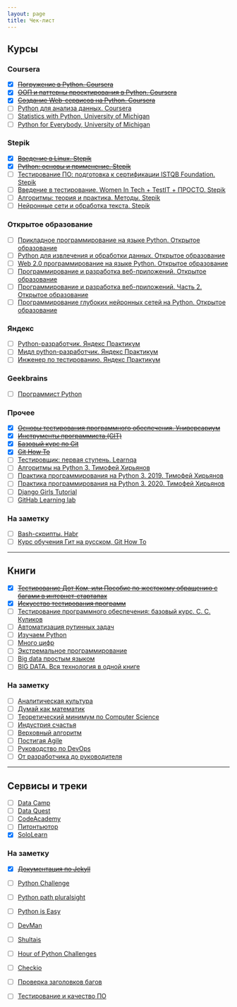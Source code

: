 ```yaml
---
layout: page
title: Чек-лист
---
```


## Курсы
### Coursera
- [x] [~~Погружение в Python. Coursera~~](https://ru.coursera.org/learn/diving-in-python)
- [x] [~~ООП и паттерны проектирования в Python. Coursera~~](https://ru.coursera.org/learn/oop-patterns-python)
- [x] [~~Создание Web-сервисов на Python. Coursera~~](https://ru.coursera.org/learn/python-for-web)
- [ ] [Python для анализа данных. Coursera](https://ru.coursera.org/learn/python-for-data-science)
- [ ] [Statistics with Python, University of Michigan](https://www.coursera.org/specializations/statistics-with-python)
- [ ] [Python for Everybody, University of Michigan](https://www.coursera.org/specializations/python)

### Stepik
- [x] [~~Введение в Linux. Stepik~~](https://stepik.org/course/73/syllabus)
- [x] [~~Python: основы и применение. Stepik~~](https://stepik.org/course/512/syllabus)
- [ ] [Тестирование ПО: подготовка к сертификации ISTQB Foundation. Stepik](https://stepik.org/course/16478/syllabus)
- [ ] [Введение в тестирование. Women In Tech + TestIT + ПРОСТО. Stepik](https://stepik.org/course/73926/syllabus)
- [ ] [Алгоритмы: теория и практика. Методы. Stepik](https://stepik.org/course/217/syllabus)
- [ ] [Нейронные сети и обработка текста. Stepik](https://stepik.org/course/54098/syllabus)

### Открытое образование
- [ ] [Прикладное программирование на языке Python. Открытое образование](https://openedu.ru/course/urfu/PYAP/)
- [ ] [Python для извлечения и обработки данных. Открытое образование](https://openedu.ru/course/hse/PYTHON/)
- [ ] [Web 2.0 программирование на языке Python. Открытое образование](https://openedu.ru/course/spbstu/WEBPYT/)
- [ ] [Программирование и разработка веб-приложений. Открытое образование](https://openedu.ru/course/ITMOUniversity/PWADEV/)
- [ ] [Программирование и разработка веб-приложений. Часть 2. Открытое образование](https://openedu.ru/course/ITMOUniversity/PWADEV2/)
- [ ] [Программирование глубоких нейронных сетей на Python. Открытое образование](https://openedu.ru/course/urfu/PYDNN/)

### Яндекс
- [ ] [Python-разработчик. Яндекс Практикум](https://praktikum.yandex.ru/backend-developer/)
- [ ] [Мидл python-разработчик. Яндекс Практикум](https://praktikum.yandex.ru/middle-python/)
- [ ] [Инженер по тестированию. Яндекс Практикум](https://praktikum.yandex.ru/qa-engineer/)

### Geekbrains
- [ ] [Программист Python](https://geekbrains.ru/professions/python_developer)

### Прочее
- [x] [~~Основы тестирования программного обеспечения. Универсариум~~](https://universarium.org/course/722)
- [x] [~~Инструменты программиста (GIT)~~](https://www.youtube.com/playlist?list=PLAMm2eUmBSn24JIYXGKqAEWCfN-IT-UMp)
- [x] [~~Базовый курс по Git~~](https://www.youtube.com/playlist?list=PLIU76b8Cjem5B3sufBJ_KFTpKkMEvaTQR)
- [x] [~~Git How To~~](https://githowto.com/ru)
- [ ] [Тестировщик: первая ступень. Learnqa](https://courses.learnqa.ru/teach/control/stream/view/id/236330103)
- [ ] [Алгоритмы на Python 3. Тимофей Хирьянов](https://www.youtube.com/playlist?list=PLRDzFCPr95fK7tr47883DFUbm4GeOjjc0)
- [ ] [Практика программирования на Python 3. 2019. Тимофей Хирьянов](https://www.youtube.com/playlist?list=PLRDzFCPr95fLuusPXwvOPgXzBL3ZTzybY)
- [ ] [Практика программирования на Python 3. 2020. Тимофей Хирьянов](https://www.youtube.com/playlist?list=PLRDzFCPr95fIDJUvFxvzWxg-V9BmZlMMe)
- [ ] [Django Girls Tutorial](https://tutorial.djangogirls.org/ru/)
- [ ] [GitHab Learning lab](https://lab.github.com/courses)

### На заметку
- [ ] [Bash-скрипты. Habr](https://habr.com/ru/company/ruvds/blog/325522/)
- [ ] [Курс обучения Гит на русском, Git How To](https://githowto.com/ru)

---

## Книги
- [x] [~~Тестирование Дот Ком, или Пособие по жестокому обращению с багами в интернет-стартапах~~](https://www.ozon.ru/context/detail/id/149612654/)
- [x] [~~Искусство тестирования программ~~](https://www.ozon.ru/context/detail/id/18319458/)
- [ ] [Тестирование программного обеспечения: базовый курс. С. С. Куликов](https://careers.epam.by/content/dam/epam/by/book_epam_by/Software_Testing_Basics_2_izdanie.pdf)
- [ ] [Автоматизация рутинных задач](https://www.ozon.ru/context/detail/id/137673590/)
- [ ] [Изучаем Python](https://www.ozon.ru/context/detail/id/138132785/)
- [ ] [Много цифр](https://www.ozon.ru/context/detail/id/34806852/)
- [ ] [Экстремальное программирование](https://www.litres.ru/kent-bek/ekstremalnoe-programmirovanie-razrabotka-cherez-testirovanie/)
- [ ] [Big data простым языком](https://www.litres.ru/aleksey-blagirev/big-data-prostym-yazykom/)
- [ ] [BIG DATA. Вся технология в одной книге](https://www.litres.ru/andreas-vaygend/big-data-vsya-tehnologiya-v-odnoy-knige/)

### На заметку
- [ ] [Аналитическая культура](https://www.litres.ru/karl-anderson-11438349/analiticheskaya-kultura-ot-sbora-dannyh-do-biznes-rezultatov/)
- [ ] [Думай как математик](https://www.litres.ru/barbara-oakli/dumay-kak-matematik-kak-reshat-lubye-zadachi-bystree-i-effektivnee/)
- [ ] [Теоретический минимум по Computer Science](https://www.litres.ru/vladston-ferreyra-fi/teoreticheskiy-minimum-po-computer-science-v-34946144/)
- [ ] [Индустрия счастья](https://www.litres.ru/uilyam-devis/industriya-schastya-kak-big-data-i-novye-tehnologii-pomogaut-dobavit-emociu-v-tovary-i-uslugi/)
- [ ] [Верховный алгоритм](https://www.litres.ru/pedro-domingos/verhovnyy-algoritm-kak-mashinnoe-obuchenie-izmenit-nash-mir/)
- [ ] [Постигая Agile](https://www.litres.ru/dzhennifer-grin/postigaya-agile/)
- [ ] [Руководство по DevOps](https://www.litres.ru/dzhez-hambl/rukovodstvo-po-devops-kak-dobitsya-gibkosti-nadezhnosti-i-bezo/)
- [ ] [От разработчика до руководителя](https://www.litres.ru/kamil-furne/ot-razrabotchika-do-rukovoditelya-menedzhment-dlya-it-speciali/)

---

## Сервисы и треки 
- [ ] [Data Camp](https://www.datacamp.com/)
- [ ] [Data Quest](https://www.dataquest.io/)
- [ ] [CodeAcademy](https://www.codecademy.com/)
- [ ] [Питонтьютор](http://pythontutor.ru)
- [x] [SoloLearn](https://www.sololearn.com/)

### На заметку
- [x] [~~Документация по Jekyll~~](http://prgssr.ru/documentation/01_welcome)
- [ ] [Python Challenge](http://www.pythonchallenge.com/)
- [ ] [Python path pluralsight](https://www.pluralsight.com/)
- [ ] [Python is Easy](https://pirple.thinkific.com/courses/python-is-easy)
- [ ] [DevMan](dvmn.org/modules/)
- [ ] [Shultais](https://shultais.education/courses/python-3)
- [ ] [Hour of Python Challenges](https://hourofpython.com/)
- [ ] [Checkio](https://py.checkio.org/)
- [ ] [Проверка заголовков багов](http://bugred.ru/)
- [ ] [Тестирование и качество ПО](https://software-testing.ru/)

